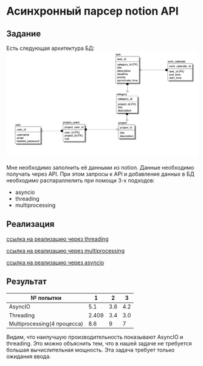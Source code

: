 # Асинхронный парсер notion API

## Задание

Есть следующая архитектура БД:
![database](./static/db.png)

Мне необходимо заполнить её данными из notion. Данные необходимо получать через
API. При этом запросы к API и добавление данных в БД необходимо распараллелить при 
помощи 3-х подходов:

* asyncio
* threading
* multiprocessing

## Реализация

[ссылка на реализацию через threading](https://github.com/VsevolodKozlov-git/ITMO_ICT_WebDevelopment_tools_2023-2024/tree/lab-2/task2/exercise2/parser_threading)

[ссылка на реализацию через multiprocessing](https://github.com/VsevolodKozlov-git/ITMO_ICT_WebDevelopment_tools_2023-2024/tree/lab-2/task2/exercise2/parse_multiprocessing)

[ссылка на реализацию через asyncio](https://github.com/VsevolodKozlov-git/ITMO_ICT_WebDevelopment_tools_2023-2024/tree/lab-2/task2/exercise2/parser_asyncio)


## Результат

| № попытки              | 1     | 2   | 3   | 
|-----------------------------|-------|-----|-----|
| AsyncIO                     | 5.1   | 3.6 | 4.2 | 
| Threading                   | 2.409 | 3.4 | 3.0 |  
| Multiprocessing(4 процесса) | 8.6   | 9   | 7   |


Видим, что наилучшую производительность показывают AsyncIO и threading. Это
можно объяснить тем, что в нашей задаче не требуется большая вычислительная мощность.
Эта задача требует только ожидания ввода.
